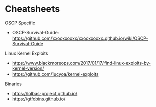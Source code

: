 
# Cheatsheets

OSCP Specific 
- OSCP-Survival-Guide: <https://github.com/xxooxxooxx/xxooxxooxx.github.io/wiki/OSCP-Survival-Guide>

Linux Kernel Exploits
- <https://www.blackmoreops.com/2017/01/17/find-linux-exploits-by-kernel-version/>
- <https://github.com/lucyoa/kernel-exploits>

Binaries
- <https://lolbas-project.github.io/>
- <https://gtfobins.github.io/>

